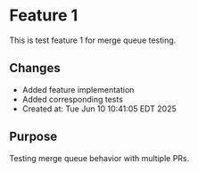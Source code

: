 # Feature 1

This is test feature 1 for merge queue testing.

## Changes
- Added feature implementation
- Added corresponding tests
- Created at: Tue Jun 10 10:41:05 EDT 2025

## Purpose
Testing merge queue behavior with multiple PRs.
